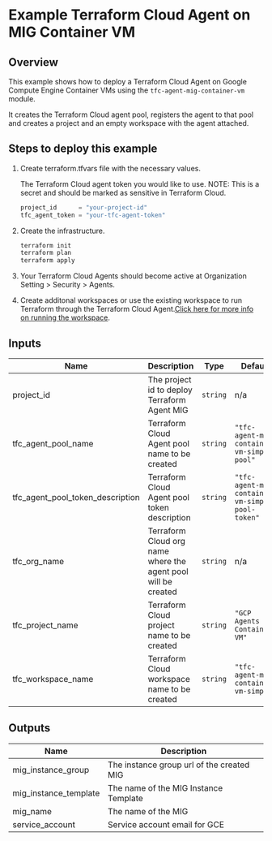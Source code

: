 # Example Terraform Cloud Agent on MIG Container VM

## Overview

This example shows how to deploy a Terraform Cloud Agent on Google Compute Engine Container VMs using the `tfc-agent-mig-container-vm` module.

It creates the Terraform Cloud agent pool, registers the agent to that pool and creates a project and an empty workspace with the agent attached.

## Steps to deploy this example

1. Create terraform.tfvars file with the necessary values.

    The Terraform Cloud agent token you would like to use. NOTE: This is a secret and should be marked as sensitive in Terraform Cloud.

    ```tf
    project_id      = "your-project-id"
    tfc_agent_token = "your-tfc-agent-token"
    ```

1. Create the infrastructure.

    ```sh
    terraform init
    terraform plan
    terraform apply
    ```

1. Your Terraform Cloud Agents should become active at Organization Setting > Security > Agents.

1. Create additonal workspaces or use the existing workspace to run Terraform through the Terraform Cloud Agent.[Click here for more info on running the workspace](https://registry.terraform.io/providers/hashicorp/tfe/latest/docs/resources/workspace_run#example-usage).

<!-- BEGINNING OF PRE-COMMIT-TERRAFORM DOCS HOOK -->
## Inputs

| Name | Description | Type | Default | Required |
|------|-------------|------|---------|:--------:|
| project\_id | The project id to deploy Terraform Agent MIG | `string` | n/a | yes |
| tfc\_agent\_pool\_name | Terraform Cloud Agent pool name to be created | `string` | `"tfc-agent-mig-container-vm-simple-pool"` | no |
| tfc\_agent\_pool\_token\_description | Terraform Cloud Agent pool token description | `string` | `"tfc-agent-mig-container-vm-simple-pool-token"` | no |
| tfc\_org\_name | Terraform Cloud org name where the agent pool will be created | `string` | n/a | yes |
| tfc\_project\_name | Terraform Cloud project name to be created | `string` | `"GCP Agents Container VM"` | no |
| tfc\_workspace\_name | Terraform Cloud workspace name to be created | `string` | `"tfc-agent-mig-container-vm-simple"` | no |

## Outputs

| Name | Description |
|------|-------------|
| mig\_instance\_group | The instance group url of the created MIG |
| mig\_instance\_template | The name of the MIG Instance Template |
| mig\_name | The name of the MIG |
| service\_account | Service account email for GCE |

 <!-- END OF PRE-COMMIT-TERRAFORM DOCS HOOK -->
